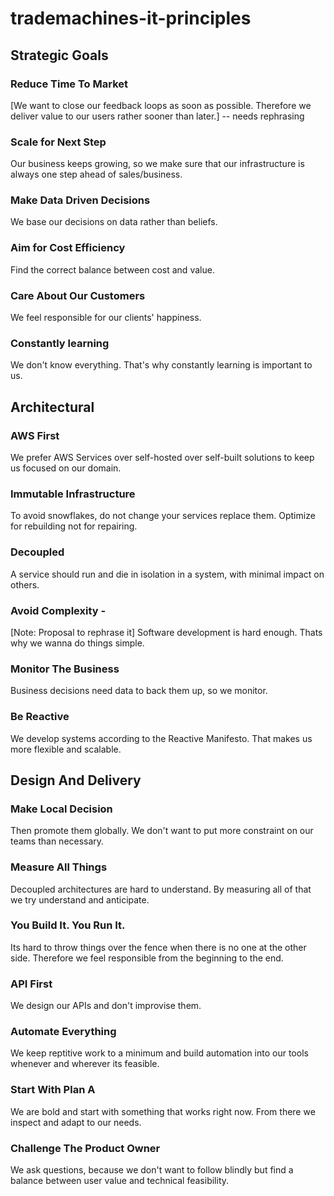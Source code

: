 # trademachines-it-principles

## Strategic Goals

### Reduce Time To Market
[We want to close our feedback loops as soon as possible. Therefore we deliver value to our users rather sooner than later.]
-- needs rephrasing

### Scale for Next Step
Our business keeps growing, so we make sure that our infrastructure is always one step ahead of sales/business.

### Make Data Driven Decisions
We base our decisions on data rather than beliefs.

### Aim for Cost Efficiency
Find the correct balance between cost and value.

### Care About Our Customers
We feel responsible for our clients' happiness.

### Constantly learning
We don't know everything. That's why constantly learning is important to us.


## Architectural

### AWS First
We prefer AWS Services over self-hosted over self-built solutions to keep us focused on our domain.

### Immutable Infrastructure
To avoid snowflakes, do not change your services replace them. Optimize for rebuilding not for repairing.

### Decoupled
A service should run and die in isolation in a system, with minimal impact on others.

### Avoid Complexity - 
[Note: Proposal to rephrase it]
Software development is hard enough. Thats why we wanna do things simple.

### Monitor The Business
Business decisions need data to back them up, so we monitor.

### Be Reactive
We develop systems according to the Reactive Manifesto. That makes us more flexible and scalable.


## Design And Delivery

### Make Local Decision
Then promote them globally. We don't want to put more constraint on our teams than necessary.

### Measure All Things
Decoupled architectures are hard to understand. By measuring all of that we try understand and anticipate.

### You Build It. You Run It.
Its hard to throw things over the fence when there is no one at the other side. Therefore we feel responsible from the beginning to the end.

### API First
We design our APIs and don't improvise them.

### Automate Everything
We keep reptitive work to a minimum and build automation into our tools whenever and wherever its feasible.

### Start With Plan A
We are bold and start with something that works right now. From there we inspect and adapt to our needs.

###  Challenge The Product Owner
We ask questions, because we don't want to follow blindly but find a balance between user value and technical feasibility.
